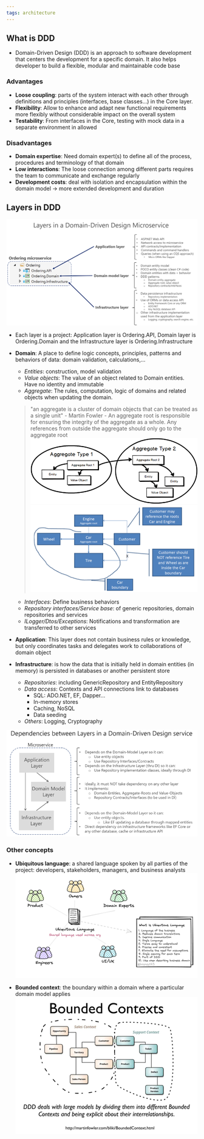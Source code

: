 ```yaml
---
tags: architecture
---
```

## What is DDD
- Domain-Driven Design (DDD) is an approach to software development that centers the development for a specific domain. It also helps developer to build a flexible, modular and maintainable code base
### Advantages
- **Loose coupling**: parts of the system interact with each other through definitions and principles (interfaces, base classes...) in the Core layer.
- **Flexibility**: Allow to enhance and adapt new functional requirements more flexibly without considerable impact on the overall system
- **Testability**: From interfaces in the Core, testing with mock data in a separate environment in allowed

### Disadvantages
- **Domain expertise**: Need domain expert(s) to define all of the process, procedures and terminology of that domain
- **Low interactions**: The loose connection among different parts requires the team to communicate and exchange regularly
- **Development costs**: deal with isolation and encapsulation within the domain model -> more extended development and duration 

## Layers in DDD
![](attachments/Domain%20driven%20design-160820232157.png)

- Each layer is a project: Application layer is Ordering.API, Domain layer is Ordering.Domain and the Infrastructure layer is Ordering.Infrastructure


- **Domain**: A place to define logic concepts, principles, patterns and behaviors of data: domain validation, calculations,...
	- *Entities*: construction, model validation
	- *Value objects*: The value of an object related to Domain entities. Have no identity and immutable
	- *Aggregate*: The rules, computation, logic of domains and related objects when updating the domain.
	 >"an aggregate is a cluster of domain objects that can be treated as a single unit" - Martin Fowler
		- An aggregate root is responsible for ensuring the integrity of the aggregate as a whole. Any references from outside the aggregate should only go to the aggregate root
		  ![](attachments/Domain%20driven%20development-090820231540.png)
		  ![](attachments/Domain%20driven%20development-090820231634.png)
	- *Interfaces*: Define business behaviors 
	- *Repository interfaces/Service base*: of generic repositories, domain repositories and services
	- *ILogger/Dtos/Exceptions*: Notifications and transformation are transferred to other services
 - **Application**: This layer does not contain business rules or knowledge, but only coordinates tasks and delegates work to collaborations of domain object
 - **Infrastructure**:  is how the data that is initially held in domain entities (in memory) is persisted in databases or another persistent store
	- *Repositories*: including GenericRepository and EntityRepository
	- *Data access*: Contexts and API connections link to databases
		- SQL: ADO.NET, EF, Dapper...
		- In-memory stores
		- Caching, NoSQL
		- Data seeding
	- *Others*: Logging, Cryptography
 
![](attachments/Domain%20driven%20design-160820232210.png)

### Other concepts
- **Ubiquitous language**: a shared language spoken by all parties of the project: developers, stakeholders, managers, and business analysts
![](attachments/Domain%20driven%20development-090820231533.png)

- **Bounded context**: the boundary within a domain where a particular domain model applies 
 ![](attachments/Domain%20driven%20development-090820231531.png)

